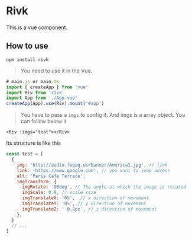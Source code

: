 # Rivk

This is a vue component.

## How to use

```shell
npm install rivk
```

> You need to use it in the Vue.

```js
# main.js or main.ts
import { createApp } from 'vue'
import Riv from 'rivk'
import App from './App.vue'
createApp(App).use(Riv).mount('#app')
```

> You have to pass a `imgs` to config it. And imgs is a array object. You can follow below it

```vue
<Riv :imgs="test"></Riv>
```

Its structure is like this

```js
const test = [
  {
    img: 'http://audio.fwqaq.us/banner/America1.jpg', // link
    link: 'https://www.google.com', // you want to jump adress
    alt: 'Paris Cafe Terrace', 
    imgTransform: {
      imgRotate: '90deg', // The angle at which the image is rotated
      imgScale: 0.9, // scale size
      imgTranslateX: '0%',  // x direction of movement
      imgTranslateY: '0%', // y direction of movement
      imgTranslateZ: '-0.2px', // z direction of movement
    },
  }
  // ...
]
```
